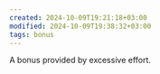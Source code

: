 ```yaml
---
created: 2024-10-09T19:21:18+03:00
modified: 2024-10-09T19:38:32+03:00
tags: bonus
---
```

A bonus provided by excessive effort.